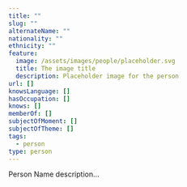 ```yaml
---
title: ""
slug: ""
alternateName: ""
nationality: ""
ethnicity: ""
feature:
  image: /assets/images/people/placeholder.svg
  title: The image title
  description: Placeholder image for the person
url: []
knowsLanguage: []
hasOccupation: []
knows: []
memberOf: []
subjectOfMoment: []
subjectOfTheme: []
tags:
  - person
type: person
---
```


Person Name description...
